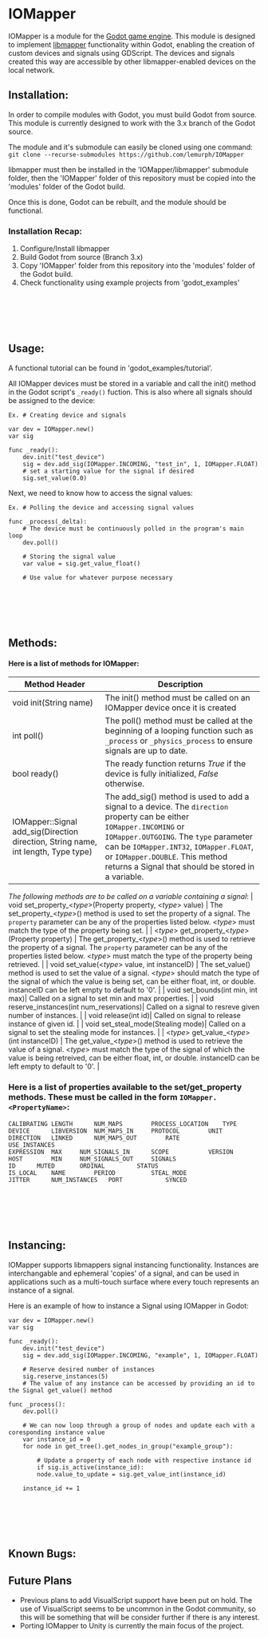 # IOMapper

IOMapper is a module for the [Godot game engine](https://github.com/godotengine/godot). This module is designed to implement [libmapper](https://github.com/libmapper/libmapper) functionality within Godot, enabling the creation of custom devices and signals using GDScript. The devices and signals created this way are accessible by other libmapper-enabled devices on the local network.

## Installation:
In order to compile modules with Godot, you must build Godot from source. This module is
currently designed to work with the 3.x branch of the Godot source. 

The module and it's submodule can easily be cloned using one command: `git clone --recurse-submodules https://github.com/lemurph/IOMapper`

libmapper must then be installed in the 'IOMapper/libmapper' submodule folder, then the 'IOMapper' folder of this repository must be copied into the 'modules' folder of the Godot build.

Once this is done, Godot can be rebuilt, and the module should be functional.

### Installation Recap:

1. Configure/Install libmapper
2. Build Godot from source (Branch 3.x)
3. Copy 'IOMapper' folder from this repository into the 'modules' folder of the Godot build.
4. Check functionality using example projects from 'godot_examples'

<br/><br/> 
<br/><br/>

## Usage:

A functional tutorial can be found in 'godot_examples/tutorial'.

All IOMapper devices must be stored in a variable and call the init() method in the Godot script's `_ready()` fuction. This is also where all signals should be assigned to the device:

```GDScript
Ex. # Creating device and signals     
            
var dev = IOMapper.new()
var sig

func _ready():
    dev.init("test_device")
    sig = dev.add_sig(IOMapper.INCOMING, "test_in", 1, IOMapper.FLOAT)
    # set a starting value for the signal if desired
    sig.set_value(0.0)
```
    
Next, we need to know how to access the signal values:

```GDScript
Ex. # Polling the device and accessing signal values

func _process(_delta):
    # The device must be continuously polled in the program's main loop
    dev.poll()

    # Storing the signal value
    var value = sig.get_value_float()

    # Use value for whatever purpose necessary
```
<br/><br/>
<br/><br/>

## Methods:

#### Here is a list of methods for IOMapper:
| Method Header | Description  |
|------------------|--------------|
| void init(String name)  | The init() method must be called on an IOMapper device once it is created |
| int poll()  | The poll() method must be called at the beginning of a looping function such as `_process` or `_physics_process` to ensure signals are up to date.  |
| bool ready()  | The ready function returns *True* if the device is fully initialized, *False* otherwise. |
| IOMapper::Signal add_sig(Direction direction, String name, int length, Type type)  | The add_sig() method is used to add a signal to a device. The `direction` property can be either `IOMapper.INCOMING` or `IOMapper.OUTGOING`. The `type` parameter can be `IOMapper.INT32`, `IOMapper.FLOAT`, or `IOMapper.DOUBLE`. This method returns a Signal that should be stored in a variable.|
_The following methods are to be called on a variable containing a signal_:
| void set_property_<_type_>(Property property, <_type_> value)  | The set_property_<_type_>() method is used to set the property of a signal. The `property` parameter can be any of the properties listed below. <_type_> must match the type of the property being set. |
| <_type_> get_property_<_type_>(Property property)  | The get_property_<_type_>() method is used to retrieve the property of a signal. The `property` parameter can be any of the properties listed below. <_type_> must match the type of the property being retrieved. |
| void set_value(<_type_> value, int instanceID)  | The set_value() method is used to set the value of a signal. <_type_> should match the type of the signal of which the value is being set, can be either float, int, or double. instanceID can be left empty to default to '0'. |
| void set_bounds(int min, int max)| Called on a signal to set min and max properties. |
| void reserve_instances(int num_reservations)| Called on a signal to resreve given number of instances. |
| void release(int id)| Called on signal to release instance of given id. |
| void set_steal_mode(Stealing mode)| Called on a signal to set the stealing mode for instances. |
| <_type_> get_value_<_type_>(int instanceID) | The get_value_<_type_>() method is used to retrieve the value of a signal. <_type_> must match the type of the signal of which the value is being retreived, can be either float, int, or double. instanceID can be left empty to default to '0'. |

### Here is a list of properties available to the set/get_property methods. These must be called in the form `IOMapper.<PropertyName>`:

```
CALIBRATING	LENGTH		NUM_MAPS		PROCESS_LOCATION	TYPE
DEVICE		LIBVERSION	NUM_MAPS_IN		PROTOCOL		UNIT
DIRECTION	LINKED		NUM_MAPS_OUT		RATE			USE_INSTANCES
EXPRESSION	MAX		NUM_SIGNALS_IN		SCOPE			VERSION
HOST		MIN		NUM_SIGNALS_OUT		SIGNALS			
ID		MUTED		ORDINAL			STATUS			
IS_LOCAL	NAME		PERIOD			STEAL_MODE			
JITTER		NUM_INSTANCES	PORT			SYNCED			
```

<br/><br/>
<br/><br/>

## Instancing:
IOMapper supports libmappers signal instancing functionality. Instances are interchangable and ephemeral 'copies' of a signal, and can be used in applications such as a multi-touch surface where every touch represents an instance of a signal.

Here is an example of how to instance a Signal using IOMapper in Godot:
```GDScript
var dev = IOMapper.new()
var sig

func _ready():
    dev.init("test_device")
    sig = dev.add_sig(IOMapper.INCOMING, "example", 1, IOMapper.FLOAT)
    
    # Reserve desired number of instances
    sig.reserve_instances(5)
    # The value of any instance can be accessed by providing an id to the Signal get_value() method

func _process():
    dev.poll()	

    # We can now loop through a group of nodes and update each with a coresponding instance value
    var instance_id = 0
    for node in get_tree().get_nodes_in_group("example_group"):
		
    	# Update a property of each node with respective instance id
    	if sig.is_active(instance_id):
	    node.value_to_update = sig.get_value_int(instance_id)
        	
	instance_id += 1

```

<br/><br/>
<br/><br/>

## Known Bugs:

## Future Plans
   - Previous plans to add VisualScript support have been put on hold. The use of VisualScript seems to be uncommon in the Godot community, so this will be            something that will be consider further if there is any interest.
   - Porting IOMapper to Unity is currently the main focus of the project.

	
